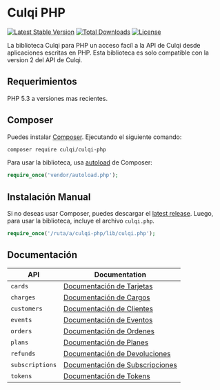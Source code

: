 # Culqi PHP

[![Latest Stable Version](https://poser.pugx.org/culqi/culqi-php/v/stable)](https://packagist.org/packages/culqi/culqi-php)
[![Total Downloads](https://poser.pugx.org/culqi/culqi-php/downloads)](https://packagist.org/packages/culqi/culqi-php)
[![License](https://poser.pugx.org/culqi/culqi-php/license)](https://packagist.org/packages/culqi/culqi-php)

La biblioteca Culqi para PHP un acceso facíl a la API de Culqi desde aplicaciones escritas en PHP. Esta biblioteca es solo compatible con la version 2 del API de Culqi.

## Requerimientos

PHP 5.3 a versiones mas recientes.

## Composer

Puedes instalar [Composer](http://getcomposer.org/README.es.md). Ejecutando el siguiente comando:

```sh
composer require culqi/culqi-php
```

Para usar la biblioteca, usa [autoload](https://getcomposer.org/doc/01-basic-usage.md#autoloading) de Composer:

```php
require_once('vendor/autoload.php');
```

## Instalación Manual

Si no deseas usar Composer, puedes descargar el [latest release](https://github.com/culqi/culqi-php/releases). Luego, para usar la biblioteca, incluye el archivo `culqi.php`.

```php
require_once('/ruta/a/culqi-php/lib/culqi.php');
```

## Documentación

| API             | Documentation                                                 |
| --------------- | ------------------------------------------------------------- |
| `cards`         | [Documentación de Tarjetas](cards/README.es.md)               |
| `charges`       | [Documentación de Cargos](charges/README.es.md)               |
| `customers`     | [Documentación de Clientes](customers/README.es.md)           |
| `events`        | [Documentación de Eventos](events/README.es.md)               |
| `orders`        | [Documentación de Ordenes](orders/README.es.md)               |
| `plans`         | [Documentación de Planes](plans/README.es.md)                 |
| `refunds`       | [Documentación de Devoluciones](refunds/README.es.md)         |
| `subscriptions` | [Documentación de Subscripciones](subscriptions/README.es.md) |
| `tokens`        | [Documentación de Tokens](tokens/README.es.md)                |
